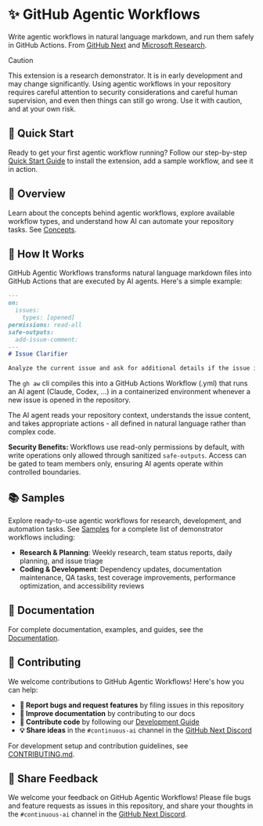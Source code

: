 # ✨ GitHub Agentic Workflows

Write agentic workflows in natural language markdown, and run them safely in GitHub Actions. From [GitHub Next](https://githubnext.com/) and [Microsoft Research](https://www.microsoft.com/en-us/research/group/research-software-engineering-rise/).

> [!CAUTION]
> This extension is a research demonstrator. It is in early development and may change significantly. Using agentic workflows in your repository requires careful attention to security considerations and careful human supervision, and even then things can still go wrong. Use it with caution, and at your own risk.

## 🚀 Quick Start

Ready to get your first agentic workflow running? Follow our step-by-step [Quick Start Guide](docs/src/content/docs/reference/quick-start.md) to install the extension, add a sample workflow, and see it in action.

## 📖 Overview

Learn about the concepts behind agentic workflows, explore available workflow types, and understand how AI can automate your repository tasks. See [Concepts](docs/src/content/docs/reference/concepts.md).

## 🔧 How It Works

GitHub Agentic Workflows transforms natural language markdown files into GitHub Actions that are executed by AI agents. Here's a simple example:

```markdown
---
on:
  issues:
    types: [opened]
permissions: read-all 
safe-outputs:
  add-issue-comment:
---
# Issue Clarifier

Analyze the current issue and ask for additional details if the issue is unclear.
```

The `gh aw` cli compiles this into a GitHub Actions Workflow (.yml) that runs an AI agent (Claude, Codex, ...) in a containerized environment whenever a new issue is opened in the repository.

The AI agent reads your repository context, understands the issue content, and takes appropriate actions - all defined in natural language rather than complex code.

**Security Benefits:** Workflows use read-only permissions by default, with write operations only allowed through sanitized `safe-outputs`. Access can be gated to team members only, ensuring AI agents operate within controlled boundaries.

## 📚 Samples

Explore ready-to-use agentic workflows for research, development, and automation tasks. See [Samples](docs/src/content/docs/reference/samples.md) for a complete list of demonstrator workflows including:

- **Research & Planning**: Weekly research, team status reports, daily planning, and issue triage
- **Coding & Development**: Dependency updates, documentation maintenance, QA tasks, test coverage improvements, performance optimization, and accessibility reviews

## 📖 Documentation

For complete documentation, examples, and guides, see the [Documentation](docs/src/content/docs/index.mdx).

## 🤝 Contributing

We welcome contributions to GitHub Agentic Workflows! Here's how you can help:

- **🐛 Report bugs and request features** by filing issues in this repository
- **📖 Improve documentation** by contributing to our docs
- **🔧 Contribute code** by following our [Development Guide](DEVGUIDE.md)
- **💡 Share ideas** in the `#continuous-ai` channel in the [GitHub Next Discord](https://gh.io/next-discord)

For development setup and contribution guidelines, see [CONTRIBUTING.md](CONTRIBUTING.md).

## 💬 Share Feedback

We welcome your feedback on GitHub Agentic Workflows! Please file bugs and feature requests as issues in this repository,
and share your thoughts in the `#continuous-ai` channel in the [GitHub Next Discord](https://gh.io/next-discord).
